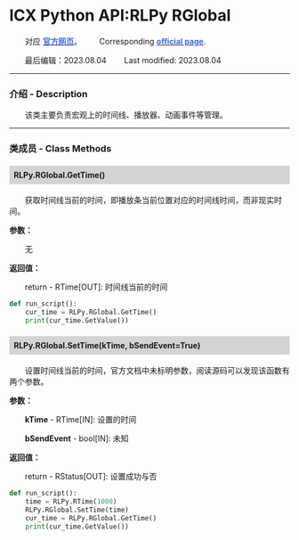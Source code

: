# ICX Python API:RLPy RGlobal
&emsp;&emsp;对应 [**<font color=RoyalBlue>官方网页</font>**](https://wiki.reallusion.com/IC_Python_API:RLPy_RGlobal)。
&ensp;&ensp;&ensp;&ensp;Corresponding [**<font color=RoyalBlue>official page</font>**](https://wiki.reallusion.com/IC_Python_API:RLPy_RGlobal).

&emsp;&emsp;最后编辑：2023.08.04
&ensp;&ensp;&ensp;&ensp;Last modified: 2023.08.04
___
### 介绍 - Description
&emsp;&emsp;该类主要负责宏观上的时间线、播放器、动画事件等管理。
___
### 类成员 - Class Methods
#### <div style="background: lightgray; padding: 8px;">RLPy.RGlobal.GetTime()</div>
&emsp;&emsp;获取时间线当前的时间，即播放条当前位置对应的时间线时间，而非现实时间。

**参数：**

&emsp;&emsp;无

**返回值：**

&emsp;&emsp;return - RTime[OUT]: 时间线当前的时间

``` python {.line-numbers}
def run_script():
    cur_time = RLPy.RGlobal.GetTime()
    print(cur_time.GetValue())
```

#### <div style="background: lightgray; padding: 8px;">RLPy.RGlobal.SetTime(kTime, bSendEvent=True)</div>
&emsp;&emsp;设置时间线当前的时间，官方文档中未标明参数，阅读源码可以发现该函数有两个参数。

**参数：**

&emsp;&emsp;**kTime** - RTime[IN]: 设置的时间

&emsp;&emsp;**bSendEvent** - bool[IN]: 未知

**返回值：**

&emsp;&emsp;return - RStatus[OUT]: 设置成功与否

``` python {.line-numbers}
def run_script():
    time = RLPy.RTime(1000)
    RLPy.RGlobal.SetTime(time)
    cur_time = RLPy.RGlobal.GetTime()
    print(cur_time.GetValue())
```